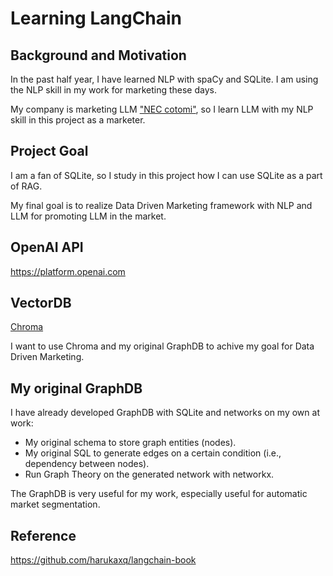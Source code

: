 # Learning LangChain

## Background and Motivation

In the past half year, I have learned NLP with spaCy and SQLite. I am using the NLP skill in my work for marketing these days.

My company is marketing LLM ["NEC cotomi"](https://www.nec.com/en/press/202404/global_20240424_01.html), so I learn LLM with my NLP skill in this project as a marketer.

## Project Goal

I am a fan of SQLite, so I study in this project how I can use SQLite as a part of RAG.

My final goal is to realize Data Driven Marketing framework with NLP and LLM for promoting LLM in the market.

## OpenAI API

https://platform.openai.com

## VectorDB

[Chroma](https://www.trychroma.com/)

I want to use Chroma and my original GraphDB to achive my goal for Data Driven Marketing.

## My original GraphDB

I have already developed GraphDB with SQLite and networks on my own at work:
- My original schema to store graph entities (nodes).
- My original SQL to generate edges on a certain condition (i.e., dependency between nodes).
- Run Graph Theory on the generated network with networkx.

The GraphDB is very useful for my work, especially useful for automatic market segmentation.

## Reference

https://github.com/harukaxq/langchain-book

